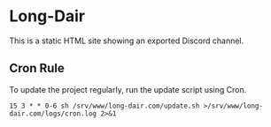 # Long-Dair
This is a static HTML site showing an exported Discord channel.

## Cron Rule
To update the project regularly, run the update script using Cron. 
```
15 3 * * 0-6 sh /srv/www/long-dair.com/update.sh >/srv/www/long-dair.com/logs/cron.log 2>&1
```
